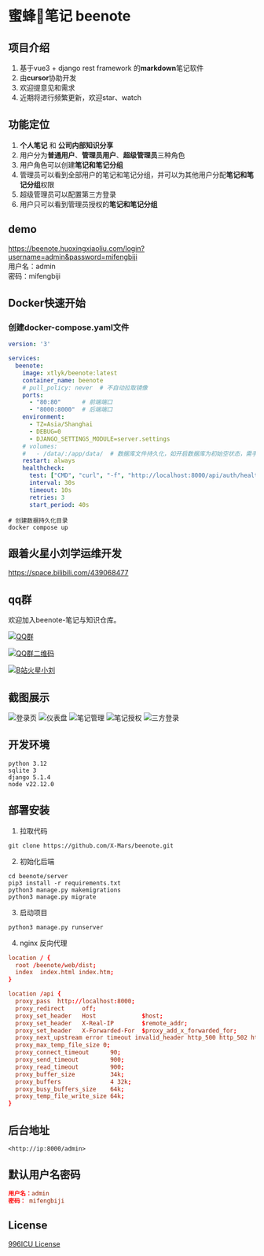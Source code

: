 # 蜜蜂🐝笔记 beenote

## 项目介绍

1. 基于vue3 + django rest framework 的**markdown**笔记软件
2. 由**cursor**协助开发
3. 欢迎提意见和需求
4. 近期将进行频繁更新，欢迎star、watch

## 功能定位

1. **个人笔记** 和 **公司内部知识分享**
2. 用户分为**普通用户**、**管理员用户**、**超级管理员**三种角色
3. 用户角色可以创建**笔记和笔记分组**
4. 管理员可以看到全部用户的笔记和笔记分组，并可以为其他用户分配**笔记和笔记分组**权限
5. 超级管理员可以配置第三方登录
6. 用户只可以看到管理员授权的**笔记和笔记分组**

## demo

<https://beenote.huoxingxiaoliu.com/login?username=admin&password=mifengbiji>  
用户名：admin  
密码：mifengbiji  

## Docker快速开始

### 创建docker-compose.yaml文件

```yaml
version: '3'

services:
  beenote:
    image: xtlyk/beenote:latest
    container_name: beenote
    # pull_policy: never  # 不自动拉取镜像
    ports:
      - "80:80"      # 前端端口
      - "8000:8000"  # 后端端口
    environment:
      - TZ=Asia/Shanghai
      - DEBUG=0
      - DJANGO_SETTINGS_MODULE=server.settings
    # volumes:
    #   - /data/:/app/data/  # 数据库文件持久化，如开启数据库为初始空状态，需手动创建superuser
    restart: always
    healthcheck:
      test: ["CMD", "curl", "-f", "http://localhost:8000/api/auth/health/?format=json"]
      interval: 30s
      timeout: 10s
      retries: 3
      start_period: 40s
```

```shell
# 创建数据持久化目录
docker compose up
```

## 跟着火星小刘学运维开发

<https://space.bilibili.com/439068477>

## qq群

欢迎加入beenote-笔记与知识仓库。

[![QQ群](https://pub.idqqimg.com/wpa/images/group.png)](https://qm.qq.com/cgi-bin/qm/qr?k=a_y5qjuIfBYZHkhGg4JTZqGjTk3KUI5T&jump_from=webapi&authKey=qJpb8UQWFJcxKBdT/zq9kGBqiMxOm9k3TkfYeAtaVtHAbKbIfxMiGBolmP+aWa5b)

[![QQ群二维码](https://github.com/X-Mars/beenote/blob/master/images/qrcode.jpg?raw=true)](https://qm.qq.com/cgi-bin/qm/qr?k=a_y5qjuIfBYZHkhGg4JTZqGjTk3KUI5T&jump_from=webapi&authKey=qJpb8UQWFJcxKBdT/zq9kGBqiMxOm9k3TkfYeAtaVtHAbKbIfxMiGBolmP+aWa5b)

[![B站火星小刘](https://github.com/X-Mars/Zabbix-Alert-WeChat/blob/master/images/5.jpg?raw=true)](https://space.bilibili.com/439068477)

## 截图展示

![登录页](https://github.com/X-Mars/beenote/blob/master/images/1.png?raw=true)
![仪表盘](https://github.com/X-Mars/beenote/blob/master/images/2.png?raw=true)
![笔记管理](https://github.com/X-Mars/beenote/blob/master/images/3.png?raw=true)
![笔记授权](https://github.com/X-Mars/beenote/blob/master/images/4.png?raw=true)
![三方登录](https://github.com/X-Mars/beenote/blob/master/images/5.png?raw=true)

## 开发环境

```shell
python 3.12
sqlite 3
django 5.1.4
node v22.12.0
```

## 部署安装

1. 拉取代码

```shell
git clone https://github.com/X-Mars/beenote.git
```

2. 初始化后端

```shell
cd beenote/server
pip3 install -r requirements.txt
python3 manage.py makemigrations
python3 manage.py migrate
```

3. 启动项目

```shell
python3 manage.py runserver
```

4. nginx 反向代理

```conf
location / {
  root /beenote/web/dist;
  index  index.html index.htm;
}

location /api {
  proxy_pass  http://localhost:8000;
  proxy_redirect     off;
  proxy_set_header   Host             $host;
  proxy_set_header   X-Real-IP        $remote_addr;
  proxy_set_header   X-Forwarded-For  $proxy_add_x_forwarded_for;
  proxy_next_upstream error timeout invalid_header http_500 http_502 http_503 http_504;
  proxy_max_temp_file_size 0;
  proxy_connect_timeout      90;
  proxy_send_timeout         900;
  proxy_read_timeout         900;
  proxy_buffer_size          34k;
  proxy_buffers              4 32k;
  proxy_busy_buffers_size    64k;
  proxy_temp_file_write_size 64k;
}
```

## 后台地址

```url
<http://ip:8000/admin>
```

## 默认用户名密码

```conf
用户名：admin 
密码： mifengbiji
```

## License

[996ICU License](LICENSE)  
